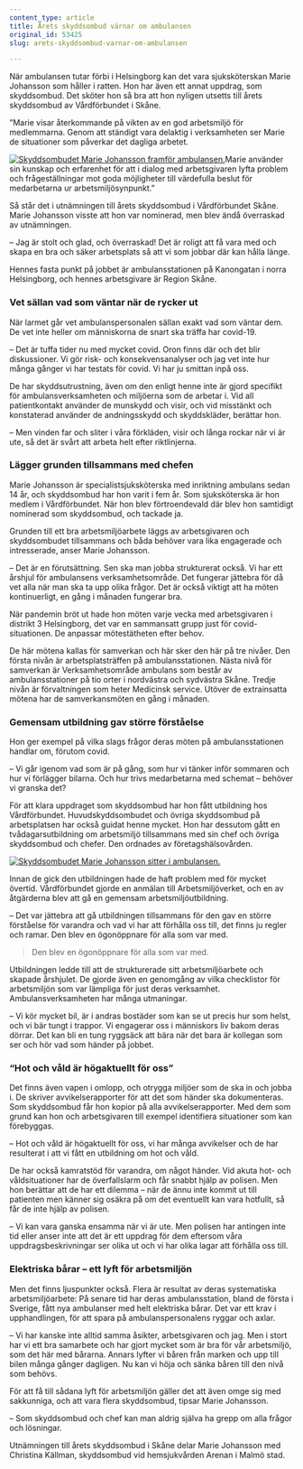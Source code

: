 ```yaml
---
content_type: article
title: Årets skyddsombud värnar om ambulansen
original_id: 53425
slug: arets-skyddsombud-varnar-om-ambulansen

---
```


När ambulansen tutar förbi i Helsingborg kan det vara sjuksköterskan Marie Johansson som håller i ratten. Hon har även ett annat uppdrag, som skyddsombud. Det sköter hon så bra att hon nyligen utsetts till årets skyddsombud av Vårdförbundet i Skåne.

”Marie visar återkommande på vikten av en god arbetsmiljö för medlemmarna. Genom att ständigt vara delaktig i verksamheten ser Marie de situationer som påverkar det dagliga arbetet.

[![Skyddsombudet Marie Johansson framför ambulansen.](https://www.suntarbetsliv.se/wp-content/uploads/2021/01/200x220-marie-johansson-ambulansen-foto-johan-nilsson-tt-1.jpg)](https://www.suntarbetsliv.se/wp-content/uploads/2021/01/200x220-marie-johansson-ambulansen-foto-johan-nilsson-tt-1.jpg)Marie använder sin kunskap och erfarenhet för att i dialog med arbetsgivaren lyfta problem och frågeställningar mot goda möjligheter till värdefulla beslut för medarbetarna ur arbetsmiljösynpunkt.”

Så står det i utnämningen till årets skyddsombud i Vårdförbundet Skåne. Marie Johansson visste att hon var nominerad, men blev ändå överraskad av utnämningen.

– Jag är stolt och glad, och överraskad! Det är roligt att få vara med och skapa en bra och säker arbetsplats så att vi som jobbar där kan hålla länge.

Hennes fasta punkt på jobbet är ambulansstationen på Kanongatan i norra Helsingborg, och hennes arbetsgivare är Region Skåne.

### Vet sällan vad som väntar när de rycker ut

När larmet går vet ambulanspersonalen sällan exakt vad som väntar dem. De vet inte heller om människorna de snart ska träffa har covid-19.

– Det är tuffa tider nu med mycket covid. Oron finns där och det blir diskussioner. Vi gör risk- och konsekvensanalyser och jag vet inte hur många gånger vi har testats för covid. Vi har ju smittan inpå oss.

De har skyddsutrustning, även om den enligt henne inte är gjord specifikt för ambulansverksamheten och miljöerna som de arbetar i. Vid all patientkontakt använder de munskydd och visir, och vid misstänkt och konstaterad använder de andningsskydd och skyddskläder, berättar hon.

– Men vinden far och sliter i våra förkläden, visir och långa rockar när vi är ute, så det är svårt att arbeta helt efter riktlinjerna.

### Lägger grunden tillsammans med chefen

Marie Johansson är specialistsjuksköterska med inriktning ambulans sedan 14 år, och skyddsombud har hon varit i fem år. Som sjuksköterska är hon medlem i Vårdförbundet. När hon blev förtroendevald där blev hon samtidigt nominerad som skyddsombud, och tackade ja.

Grunden till ett bra arbetsmiljöarbete läggs av arbetsgivaren och skyddsombudet tillsammans och båda behöver vara lika engagerade och intresserade, anser Marie Johansson.

– Det är en förutsättning. Sen ska man jobba strukturerat också. Vi har ett årshjul för ambulansens verksamhetsområde. Det fungerar jättebra för då vet alla när man ska ta upp olika frågor. Det är också viktigt att ha möten kontinuerligt, en gång i månaden fungerar bra.

När pandemin bröt ut hade hon möten varje vecka med arbetsgivaren i distrikt 3 Helsingborg, det var en sammansatt grupp just för covid-situationen. De anpassar mötestätheten efter behov.

De här mötena kallas för samverkan och här sker den här på tre nivåer. Den första nivån är arbetsplatsträffen på ambulansstationen. Nästa nivå för samverkan är Verksamhetsområde ambulans som består av ambulansstationer på tio orter i nordvästra och sydvästra Skåne. Tredje nivån är förvaltningen som heter Medicinsk service. Utöver de extrainsatta mötena har de samverkansmöten en gång i månaden.

### Gemensam utbildning gav större förståelse

Hon ger exempel på vilka slags frågor deras möten på ambulansstationen handlar om, förutom covid.

– Vi går igenom vad som är på gång, som hur vi tänker inför sommaren och hur vi förlägger bilarna. Och hur trivs medarbetarna med schemat – behöver vi granska det?

För att klara uppdraget som skyddsombud har hon fått utbildning hos Vårdförbundet. Huvudskyddsombudet och övriga skyddsombud på arbetsplatsen har också guidat henne mycket. Hon har dessutom gått en tvådagarsutbildning om arbetsmiljö tillsammans med sin chef och övriga skyddsombud och chefer. Den ordnades av företagshälsovården.

[![Skyddsombudet Marie Johansson sitter i ambulansen.](https://www.suntarbetsliv.se/wp-content/uploads/2021/01/750x400-marie-johansson-ambulansen-foto-johan-nilsson-tt-1.jpg)](https://www.suntarbetsliv.se/wp-content/uploads/2021/01/750x400-marie-johansson-ambulansen-foto-johan-nilsson-tt-1.jpg)

Innan de gick den utbildningen hade de haft problem med för mycket övertid. Vårdförbundet gjorde en anmälan till Arbetsmiljöverket, och en av åtgärderna blev att gå en gemensam arbetsmiljöutbildning.

– Det var jättebra att gå utbildningen tillsammans för den gav en större förståelse för varandra och vad vi har att förhålla oss till, det finns ju regler och ramar. Den blev en ögonöppnare för alla som var med.

> Den blev en ögonöppnare för alla som var med.

Utbildningen ledde till att de strukturerade sitt arbetsmiljöarbete och skapade årshjulet. De gjorde även en genomgång av vilka checklistor för arbetsmiljön som var lämpliga för just deras verksamhet.  
Ambulansverksamheten har många utmaningar.

– Vi kör mycket bil, är i andras bostäder som kan se ut precis hur som helst, och vi bär tungt i trappor. Vi engagerar oss i människors liv bakom deras dörrar. Det kan bli en tung ryggsäck att bära när det bara är kollegan som ser och hör vad som händer på jobbet.

### “Hot och våld är högaktuellt för oss”

Det finns även vapen i omlopp, och otrygga miljöer som de ska in och jobba i. De skriver avvikelserapporter för att det som händer ska dokumenteras. Som skyddsombud får hon kopior på alla avvikelserapporter. Med dem som grund kan hon och arbetsgivaren till exempel identifiera situationer som kan förebyggas.

– Hot och våld är högaktuellt för oss, vi har många avvikelser och de har resulterat i att vi fått en utbildning om hot och våld.

De har också kamratstöd för varandra, om något händer. Vid akuta hot- och våldsituationer har de överfallslarm och får snabbt hjälp av polisen. Men hon berättar att de har ett dilemma – när de ännu inte kommit ut till patienten men känner sig osäkra på om det eventuellt kan vara hotfullt, så får de inte hjälp av polisen.

– Vi kan vara ganska ensamma när vi är ute. Men polisen har antingen inte tid eller anser inte att det är ett uppdrag för dem eftersom våra uppdragsbeskrivningar ser olika ut och vi har olika lagar att förhålla oss till.

### Elektriska bårar – ett lyft för arbetsmiljön

Men det finns ljuspunkter också. Flera är resultat av deras systematiska arbetsmiljöarbete: På senare tid har deras ambulansstation, bland de första i Sverige, fått nya ambulanser med helt elektriska bårar. Det var ett krav i upphandlingen, för att spara på ambulanspersonalens ryggar och axlar.

– Vi har kanske inte alltid samma åsikter, arbetsgivaren och jag. Men i stort har vi ett bra samarbete och har gjort mycket som är bra för vår arbetsmiljö, som det här med bårarna. Annars lyfter vi båren från marken och upp till bilen många gånger dagligen. Nu kan vi höja och sänka båren till den nivå som behövs.

För att få till sådana lyft för arbetsmiljön gäller det att även omge sig med sakkunniga, och att vara flera skyddsombud, tipsar Marie Johansson.

– Som skyddsombud och chef kan man aldrig själva ha grepp om alla frågor och lösningar.

Utnämningen till årets skyddsombud i Skåne delar Marie Johansson med Christina Källman, skyddsombud vid hemsjukvården Arenan i Malmö stad.

